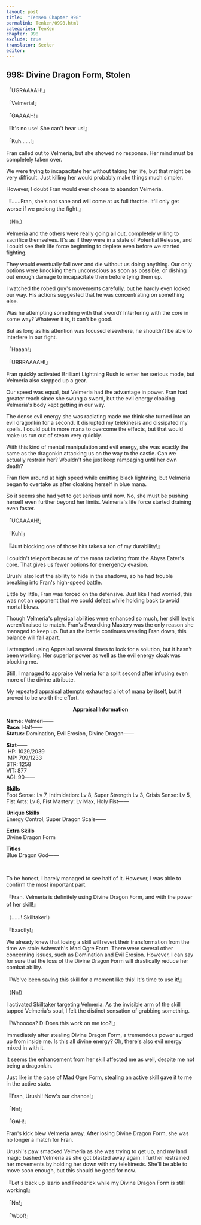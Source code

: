 ```yaml
---
layout: post
title:  "TenKen Chapter 998"
permalink: Tenken/0998.html
categories: TenKen
chapter: 998
exclude: true
translator: Seeker
editor: 
---
```

<h2>998: Divine Dragon Form, Stolen</h2>

「UGRAAAAH!」

「Velmeria!」

「GAAAAH!」

『It's no use! She can't hear us!』

「Kuh……!」

 Fran called out to Velmeria, but she showed no response. Her mind must be completely taken over.

 We were trying to incapacitate her without taking her life, but that might be very difficult. Just killing her would probably make things much simpler.

 However, I doubt Fran would ever choose to abandon Velmeria.

『……Fran, she's not sane and will come at us full throttle. It'll only get worse if we prolong the fight.』

（Nn.）

 Velmeria and the others were really going all out, completely willing to sacrifice themselves. It's as if they were in a state of Potential Release, and I could see their life force beginning to deplete even before we started fighting.

 They would eventually fall over and die without us doing anything. Our only options were knocking them unconscious as soon as possible, or dishing out enough damage to incapacitate them before tying them up.

 I watched the robed guy's movements carefully, but he hardly even looked our way. His actions suggested that he was concentrating on something else.

 Was he attempting something with that sword? Interfering with the core in some way? Whatever it is, it can't be good.

 But as long as his attention was focused elsewhere, he shouldn't be able to interfere in our fight.

「Haaah!」

「URRRAAAAH!」

 Fran quickly activated Brilliant Lightning Rush to enter her serious mode, but Velmeria also stepped up a gear.

 Our speed was equal, but Velmeria had the advantage in power. Fran had greater reach since she swung a sword, but the evil energy cloaking Velmeria's body kept getting in our way.

 The dense evil energy she was radiating made me think she turned into an evil dragonkin for a second. It disrupted my telekinesis and dissipated my spells. I could put in more mana to overcome the effects, but that would make us run out of steam very quickly.

 With this kind of mental manipulation and evil energy, she was exactly the same as the dragonkin attacking us on the way to the castle. Can we actually restrain her? Wouldn't she just keep rampaging until her own death?

 Fran flew around at high speed while emitting black lightning, but Velmeria began to overtake us after cloaking herself in blue mana.

 So it seems she had yet to get serious until now. No, she must be pushing herself even further beyond her limits. Velmeria's life force started draining even faster.

「UGAAAAH!」

「Kuh!」

『Just blocking one of those hits takes a ton of my durability!』

 I couldn't teleport because of the mana radiating from the Abyss Eater's core. That gives us fewer options for emergency evasion.

 Urushi also lost the ability to hide in the shadows, so he had trouble breaking into Fran's high-speed battle.

 Little by little, Fran was forced on the defensive. Just like I had worried, this was not an opponent that we could defeat while holding back to avoid mortal blows.

 Though Velmeria's physical abilities were enhanced so much, her skill levels weren't raised to match. Fran's Swordking Mastery was the only reason she managed to keep up. But as the battle continues wearing Fran down, this balance will fall apart.

 I attempted using Appraisal several times to look for a solution, but it hasn't been working. Her superior power as well as the evil energy cloak was blocking me.

 Still, I managed to appraise Velmeria for a split second after infusing even more of the divine attribute.

 My repeated appraisal attempts exhausted a lot of mana by itself, but it proved to be worth the effort.

<div class="appraisal" markdown="1">
<p style="text-align: center;"><strong>Appraisal Information</strong></p>

**Name:** Velmeri――<br/>
**Race:** Half――<br/>
**Status:** Domination, Evil Erosion, Divine Dragon――

<p>
<strong>Stat</strong>――<br/>
&#160;HP: 1029/2039<br/>
&#160;MP: 709/1233<br/>
STR: 1258<br/>
VIT: 877<br/>
AGI: 90――<br/>
</p>

**Skills**<br/>
Foot Sense: Lv 7, Intimidation: Lv 8, Super Strength Lv 3, Crisis Sense: Lv 5, Fist Arts: Lv 8, Fist Mastery: Lv Max, Holy Fist――

**Unique Skills**<br/>
Energy Control, Super Dragon Scale――

**Extra Skills**<br/>
Divine Dragon Form

**Titles**<br/>
Blue Dragon God――

</div><br/>

 To be honest, I barely managed to see half of it. However, I was able to confirm the most important part.

『Fran. Velmeria is definitely using Divine Dragon Form, and with the power of her skill!』

（……! Skilltaker!）

『Exactly!』

 We already knew that losing a skill will revert their transformation from the time we stole Ashwrath's Mad Ogre Form. There were several other concerning issues, such as Domination and Evil Erosion. However, I can say for sure that the loss of the Divine Dragon Form will drastically reduce her combat ability.

『We've been saving this skill for a moment like this! It's time to use it!』

（Nn!）

 I activated Skilltaker targeting Velmeria. As the invisible arm of the skill tapped Velmeria's soul, I felt the distinct sensation of grabbing something.

『Whooooa? D-Does this work on me too?!』

 Immediately after stealing Divine Dragon Form, a tremendous power surged up from inside me. Is this all divine energy? Oh, there's also evil energy mixed in with it.

 It seems the enhancement from her skill affected me as well, despite me not being a dragonkin.

 Just like in the case of Mad Ogre Form, stealing an active skill gave it to me in the active state.

『Fran, Urushi! Now's our chance!』

「Nn!」

「GAH!」

 Fran's kick blew Velmeria away. After losing Divine Dragon Form, she was no longer a match for Fran.

 Urushi's paw smacked Velmeria as she was trying to get up, and my land magic bashed Velmeria as she got blasted away again. I further restrained her movements by holding her down with my telekinesis. She'll be able to move soon enough, but this should be good for now.

『Let's back up Izario and Frederick while my Divine Dragon Form is still working!』

「Nn!」

「Woof!」



